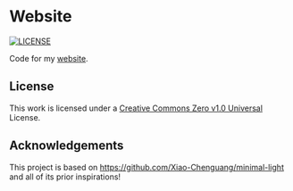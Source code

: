 # Website

[![LICENSE](https://img.shields.io/github/license/Xiao-Chenguang/minimal-light?style=flat-square&logo=creative-commons&color=EF9421)](https://github.com/ethan-kozberg/website/blob/main/LICENSE)

Code for my [website](https://ethankozberg.com/).


## License

This work is licensed under a [Creative Commons Zero v1.0 Universal](https://github.com/ethan-kozberg/website/blob/main/LICENSE) License.

## Acknowledgements

This project is based on https://github.com/Xiao-Chenguang/minimal-light and all of its prior inspirations!
